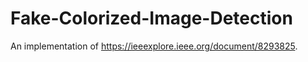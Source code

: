 # Fake-Colorized-Image-Detection
An implementation of https://ieeexplore.ieee.org/document/8293825.
